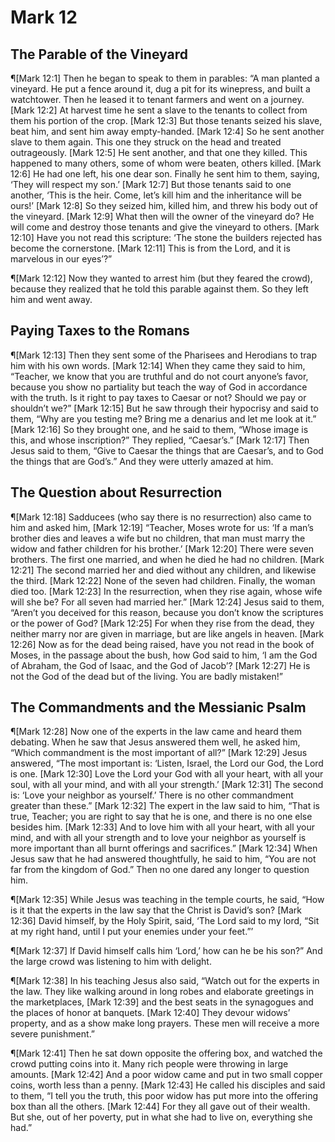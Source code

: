 # Mark 12

## The Parable of the Vineyard
¶[Mark 12:1] Then he began to speak to them in parables: “A man planted a vineyard. He put a fence around it, dug a pit for its winepress, and built a watchtower. Then he leased it to tenant farmers and went on a journey.
[Mark 12:2] At harvest time he sent a slave to the tenants to collect from them his portion of the crop.
[Mark 12:3] But those tenants seized his slave, beat him, and sent him away empty-handed.
[Mark 12:4] So he sent another slave to them again. This one they struck on the head and treated outrageously.
[Mark 12:5] He sent another, and that one they killed. This happened to many others, some of whom were beaten, others killed.
[Mark 12:6] He had one left, his one dear son. Finally he sent him to them, saying, ‘They will respect my son.’
[Mark 12:7] But those tenants said to one another, ‘This is the heir. Come, let’s kill him and the inheritance will be ours!’
[Mark 12:8] So they seized him, killed him, and threw his body out of the vineyard.
[Mark 12:9] What then will the owner of the vineyard do? He will come and destroy those tenants and give the vineyard to others.
[Mark 12:10] Have you not read this scripture: ‘The stone the builders rejected has become the cornerstone.
[Mark 12:11] This is from the Lord, and it is marvelous in our eyes’?”

¶[Mark 12:12] Now they wanted to arrest him (but they feared the crowd), because they realized that he told this parable against them. So they left him and went away.

## Paying Taxes to the Romans
¶[Mark 12:13] Then they sent some of the Pharisees and Herodians to trap him with his own words.
[Mark 12:14] When they came they said to him, “Teacher, we know that you are truthful and do not court anyone’s favor, because you show no partiality but teach the way of God in accordance with the truth. Is it right to pay taxes to Caesar or not? Should we pay or shouldn’t we?”
[Mark 12:15] But he saw through their hypocrisy and said to them, “Why are you testing me? Bring me a denarius and let me look at it.”
[Mark 12:16] So they brought one, and he said to them, “Whose image is this, and whose inscription?” They replied, “Caesar’s.”
[Mark 12:17] Then Jesus said to them, “Give to Caesar the things that are Caesar’s, and to God the things that are God’s.” And they were utterly amazed at him.

## The Question about Resurrection
¶[Mark 12:18] Sadducees (who say there is no resurrection) also came to him and asked him,
[Mark 12:19] “Teacher, Moses wrote for us: ‘If a man’s brother dies and leaves a wife but no children, that man must marry the widow and father children for his brother.’
[Mark 12:20] There were seven brothers. The first one married, and when he died he had no children.
[Mark 12:21] The second married her and died without any children, and likewise the third.
[Mark 12:22] None of the seven had children. Finally, the woman died too.
[Mark 12:23] In the resurrection, when they rise again, whose wife will she be? For all seven had married her.”
[Mark 12:24] Jesus said to them, “Aren’t you deceived for this reason, because you don’t know the scriptures or the power of God?
[Mark 12:25] For when they rise from the dead, they neither marry nor are given in marriage, but are like angels in heaven.
[Mark 12:26] Now as for the dead being raised, have you not read in the book of Moses, in the passage about the bush, how God said to him, ‘I am the God of Abraham, the God of Isaac, and the God of Jacob’?
[Mark 12:27] He is not the God of the dead but of the living. You are badly mistaken!”

## The Commandments and the Messianic Psalm
¶[Mark 12:28] Now one of the experts in the law came and heard them debating. When he saw that Jesus answered them well, he asked him, “Which commandment is the most important of all?”
[Mark 12:29] Jesus answered, “The most important is: ‘Listen, Israel, the Lord our God, the Lord is one.
[Mark 12:30] Love the Lord your God with all your heart, with all your soul, with all your mind, and with all your strength.’
[Mark 12:31] The second is: ‘Love your neighbor as yourself.’ There is no other commandment greater than these.”
[Mark 12:32] The expert in the law said to him, “That is true, Teacher; you are right to say that he is one, and there is no one else besides him.
[Mark 12:33] And to love him with all your heart, with all your mind, and with all your strength and to love your neighbor as yourself is more important than all burnt offerings and sacrifices.”
[Mark 12:34] When Jesus saw that he had answered thoughtfully, he said to him, “You are not far from the kingdom of God.” Then no one dared any longer to question him.

¶[Mark 12:35] While Jesus was teaching in the temple courts, he said, “How is it that the experts in the law say that the Christ is David’s son?
[Mark 12:36] David himself, by the Holy Spirit, said, ‘The Lord said to my lord, “Sit at my right hand, until I put your enemies under your feet.”’

¶[Mark 12:37] If David himself calls him ‘Lord,’ how can he be his son?” And the large crowd was listening to him with delight.

¶[Mark 12:38] In his teaching Jesus also said, “Watch out for the experts in the law. They like walking around in long robes and elaborate greetings in the marketplaces,
[Mark 12:39] and the best seats in the synagogues and the places of honor at banquets.
[Mark 12:40] They devour widows’ property, and as a show make long prayers. These men will receive a more severe punishment.”

¶[Mark 12:41] Then he sat down opposite the offering box, and watched the crowd putting coins into it. Many rich people were throwing in large amounts.
[Mark 12:42] And a poor widow came and put in two small copper coins, worth less than a penny.
[Mark 12:43] He called his disciples and said to them, “I tell you the truth, this poor widow has put more into the offering box than all the others.
[Mark 12:44] For they all gave out of their wealth. But she, out of her poverty, put in what she had to live on, everything she had.”
